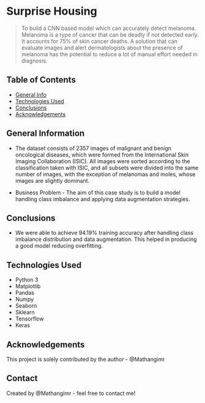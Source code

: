 # Surprise Housing
> To build a CNN based model which can accurately detect melanoma. Melanoma is a type of cancer that can be deadly if not detected early. It accounts for 75% of skin cancer deaths. A solution that can evaluate images and alert dermatologists about the presence of melanoma has the potential to reduce a lot of manual effort needed in diagnosis.

## Table of Contents
* [General Info](#general-information)
* [Technologies Used](#technologies-used)
* [Conclusions](#conclusions)
* [Acknowledgements](#acknowledgements)

<!-- You can include any other section that is pertinent to your problem -->

## General Information
- The dataset consists of 2357 images of malignant and benign oncological diseases, which were formed from the International Skin Imaging Collaboration (ISIC). All images were sorted according to the classification taken with ISIC, and all subsets were divided into the same number of images, with the exception of melanomas and moles, whose images are slightly dominant.

- Business Problem - The aim of this case study is to build a model handling class imbalance and applying data augmentation strategies.

<!-- You don't have to answer all the questions - just the ones relevant to your project. -->

## Conclusions
- We were able to achieve 94.19% training accuracy after handling class imbalance distribution and data augmentation. This helped in producing a good model reducing overfitting.

<!-- You don't have to answer all the questions - just the ones relevant to your project. -->


## Technologies Used
- Python 3
- Matplotlib
- Pandas 
- Numpy  
- Seaborn
- Sklearn
- Tensorflow
- Keras

<!-- As the libraries versions keep on changing, it is recommended to mention the version of library used in this project -->

## Acknowledgements
This project is solely contributed by the author - @Mathangimr 


## Contact
Created by @Mathangimr - feel free to contact me!


<!-- Optional -->
<!-- ## License -->
<!-- This project is open source and available under the [... License](). -->

<!-- You don't have to include all sections - just the one's relevant to your project -->